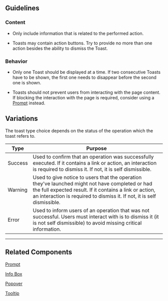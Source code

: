 ## Guidelines

### Content

-   Only include information that is related to the performed action.

-   Toasts may contain action buttons. Try to provide no more than one action besides the ability to dismiss the Toast.

### Behavior

-   Only one Toast should be displayed at a time. If two consecutive Toasts have to be shown, the first one needs to disappear before the second one is shown.

-   Toasts should not prevent users from interacting with the page content. If blocking the interaction with the page is required, consider using a [Prompt](#/components/ModalPrompt) instead.

## Variations

The toast type choice depends on the status of the operation which the toast refers to.

| Type    | Purpose                                                                                                                                                                                                                               |
| ------- | ------------------------------------------------------------------------------------------------------------------------------------------------------------------------------------------------------------------------------------- |
| Success | Used to confirm that an operation was successfully executed. If it contains a link or action, an interaction is required to dismiss it. If not, it is self dismissible.                                                               |
| Warning | Used to give notice to users that the operation they've launched might not have completed or had the full expected result. If it contains a link or action, an interaction is required to dismiss it. If not, it is self dismissible. |
| Error   | Used to inform users of an operation that was not successful. Users must interact with is to dismiss it (it is not self dismissible) to avoid missing critical information.                                                           |

---

## Related Components

[Prompt](#/components/ModalPrompt)

[Info Box](#/components/InfoBox)

[Popover](#/components/Popover)

[Tooltip](#/components/Tooltip)
